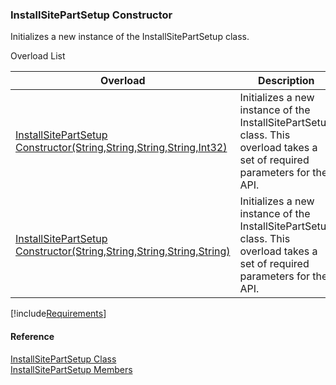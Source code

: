 ﻿### InstallSitePartSetup Constructor

Initializes a new instance of the InstallSitePartSetup class.

Overload List

| Overload | Description |
| --- | --- |
| [InstallSitePartSetup Constructor(String,String,String,String,Int32)](FChoice.Toolkits.Clarify~FChoice.Toolkits.Clarify.FieldOps.InstallSitePartSetup~_ctor(String,String,String,String,Int32).md) | Initializes a new instance of the InstallSitePartSetup class. This overload takes a set of required parameters for the API.   |
| [InstallSitePartSetup Constructor(String,String,String,String,String)](FChoice.Toolkits.Clarify~FChoice.Toolkits.Clarify.FieldOps.InstallSitePartSetup~_ctor(String,String,String,String,String).md) | Initializes a new instance of the InstallSitePartSetup class. This overload takes a set of required parameters for the API.   |

[!include[Requirements](../partials/requirements.md)]



#### Reference

[InstallSitePartSetup Class](FChoice.Toolkits.Clarify~FChoice.Toolkits.Clarify.FieldOps.InstallSitePartSetup.md)  
[InstallSitePartSetup Members](FChoice.Toolkits.Clarify~FChoice.Toolkits.Clarify.FieldOps.InstallSitePartSetup_members.md)